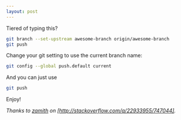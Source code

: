 ```yaml
---
layout: post
---
```


Tiered of typing this?

```bash
git branch --set-upstream awesome-branch origin/awesome-branch
git push
```

Change your git setting to use the current branch name:

```bash
git config --global push.default current
```

And you can just use

```bash
git push
```

Enjoy!

*Thanks to [zamith](http://stackoverflow.com/users/830229/zamith) on [http://stackoverflow.com/a/22933955/747044].*
